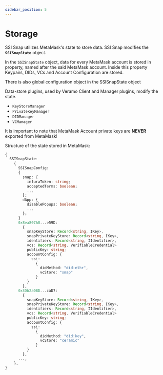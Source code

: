```yaml
---
sidebar_position: 5
---
```


# Storage

SSI Snap utilizes MetaMask's state to store data. SSI Snap modifies the **`SSISnapState`** object.

In the `SSISnapState` object, data for every MetaMask account is stored in property, named after the said MetaMask account. Inside this property Keypairs, DIDs, VCs and Account Configuration are stored.

There is also global configuration object in the SSISnapState object

Data-store plugins, used by Veramo Client and Manager plugins, modify the state.

- `KeyStoreManager`
- `PrivateKeyManager`
- `DIDManager`
- `VCManager`

It is important to note that MetaMask Account private keys are **NEVER** exported from MetaMask!

Structure of the state stored in MetaMask:

```typescript
{
  SSISnapState:
    {
      SSISnapConfig:
      {
        snap: {
          infuraToken: string;
          acceptedTerms: boolean;
          ...
        };
        dApp: {
          disablePopups: boolean;
          ...
        };
      }
      0xBea807A8...e59D:
        {
          snapKeyStore: Record<string, IKey>,
          snapPrivateKeyStore: Record<string, IKey>,
          identifiers: Record<string, IIdentifier>,
          vcs: Record<string, VerifiableCredential>
          publicKey: string;
          accountConfig: {
            ssi:
              {
                didMethod: "did:ethr",
                vcStore: "snap"
              }
          }
        },
      0x8Db2a08D...caD7:
        {
          snapKeyStore: Record<string, IKey>,
          snapPrivateKeyStore: Record<string, IKey>,
          identifiers: Record<string, IIdentifier>,
          vcs: Record<string, VerifiableCredential>
          publicKey: string;
          accountConfig: {
            ssi:
              {
                didMethod: "did:key",
                vcStore: "ceramic"
              }
          }
        },
      ...,
    },
}
```
